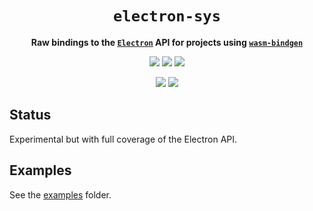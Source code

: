 <div align="center">
  <h1><code>electron-sys</code></h1>
  <p>
    <strong>Raw bindings to the <a href="https://electronjs.org/docs/api"><code>Electron</code></a>
      API for projects using <a href="https://github.com/rustwasm/wasm-bindgen"><code>wasm-bindgen</code></a></strong>
  </p>
  <p style="margin-bottom: 0.5ex;">
    <a href="https://interfaces-rs.github.io/electron-sys/electron_sys"><img
        src="https://img.shields.io/badge/docs-latest-blueviolet?logo=Read-the-docs&logoColor=white"
        /></a>
    <a href="https://github.com/interfaces-rs/electron-sys/actions"><img
        src="https://github.com/interfaces-rs/electron-sys/workflows/ci/badge.svg"
        /></a>
    <a href="https://crates.io/crates/electron-sys"><img
        src="https://img.shields.io/librariesio/release/cargo/electron-sys.svg?logo=rust"
        /></a>
  </p>
  <p style="margin-bottom: 0.5ex;">
    <a href="https://docs.rs/electron-sys"><img
        src="https://docs.rs/electron-sys/badge.svg" /></a>
    <a href="https://crates.io/crates/electron-sys"><img
        src="https://img.shields.io/crates/v/electron-sys.svg?logo=rust" /></a>
  </p>
</div>

## Status

Experimental but with full coverage of the Electron API.

## Examples

See the [examples](examples) folder.

